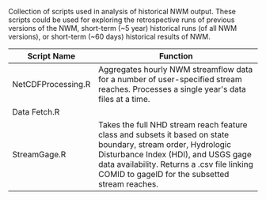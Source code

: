 Collection of scripts used in analysis of historical NWM output. 
These scripts could be used for exploring the retrospective runs of previous versions of the NWM, short-term (~5 year) historical runs (of all NWM versions), or short-term (~60 days) historical results of NWM.

Script Name | Function
------------|---------
NetCDFProcessing.R | Aggregates hourly NWM streamflow data for a number of user-specified stream reaches. Processes a single year's data files at a time.
Data Fetch.R |
StreamGage.R | Takes the full NHD stream reach feature class and subsets it based on state boundary, stream order, Hydrologic Disturbance Index (HDI), and USGS gage data availability.  Returns a .csv file linking COMID to gageID for the subsetted stream reaches.

